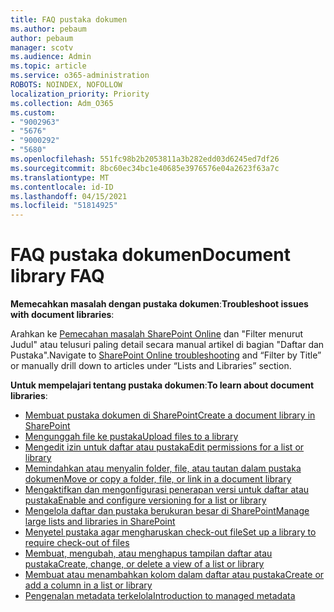 ```yaml
---
title: FAQ pustaka dokumen
ms.author: pebaum
author: pebaum
manager: scotv
ms.audience: Admin
ms.topic: article
ms.service: o365-administration
ROBOTS: NOINDEX, NOFOLLOW
localization_priority: Priority
ms.collection: Adm_O365
ms.custom:
- "9002963"
- "5676"
- "9000292"
- "5680"
ms.openlocfilehash: 551fc98b2b2053811a3b282edd03d6245ed7df26
ms.sourcegitcommit: 8bc60ec34bc1e40685e3976576e04a2623f63a7c
ms.translationtype: MT
ms.contentlocale: id-ID
ms.lasthandoff: 04/15/2021
ms.locfileid: "51814925"
---
```

# <a name="document-library-faq"></a><span data-ttu-id="47c7c-102">FAQ pustaka dokumen</span><span class="sxs-lookup"><span data-stu-id="47c7c-102">Document library FAQ</span></span>

<span data-ttu-id="47c7c-103">**Memecahkan masalah dengan pustaka dokumen**:</span><span class="sxs-lookup"><span data-stu-id="47c7c-103">**Troubleshoot issues with document libraries**:</span></span>

<span data-ttu-id="47c7c-104">Arahkan ke [Pemecahan masalah SharePoint Online](https://docs.microsoft.com/sharepoint/troubleshoot/online) dan "Filter menurut Judul" atau telusuri paling detail secara manual artikel di bagian "Daftar dan Pustaka".</span><span class="sxs-lookup"><span data-stu-id="47c7c-104">Navigate to [SharePoint Online troubleshooting](https://docs.microsoft.com/sharepoint/troubleshoot/online) and “Filter by Title” or manually drill down to articles under “Lists and Libraries” section.</span></span>

<span data-ttu-id="47c7c-105">**Untuk mempelajari tentang pustaka dokumen**:</span><span class="sxs-lookup"><span data-stu-id="47c7c-105">**To learn about document libraries**:</span></span>

- [<span data-ttu-id="47c7c-106">Membuat pustaka dokumen di SharePoint</span><span class="sxs-lookup"><span data-stu-id="47c7c-106">Create a document library in SharePoint</span></span>](https://support.office.com/article/Create-a-document-library-in-SharePoint-306728fe-0325-4b28-b60d-f902e1d75939)
- [<span data-ttu-id="47c7c-107">Mengunggah file ke pustaka</span><span class="sxs-lookup"><span data-stu-id="47c7c-107">Upload files to a library</span></span>](https://support.office.com/article/upload-files-to-a-library-da549fb1-1fcb-4167-87d0-4693e93cb7a0)
- [<span data-ttu-id="47c7c-108">Mengedit izin untuk daftar atau pustaka</span><span class="sxs-lookup"><span data-stu-id="47c7c-108">Edit permissions for a list or library</span></span>](https://support.office.com/article/customize-permissions-for-a-sharepoint-list-or-library-02d770f3-59eb-4910-a608-5f84cc297782)
- [<span data-ttu-id="47c7c-109">Memindahkan atau menyalin folder, file, atau tautan dalam pustaka dokumen</span><span class="sxs-lookup"><span data-stu-id="47c7c-109">Move or copy a folder, file, or link in a document library</span></span>](https://support.office.com/article/move-or-copy-files-in-sharepoint-00e2f483-4df3-46be-a861-1f5f0c1a87bc)
- [<span data-ttu-id="47c7c-110">Mengaktifkan dan mengonfigurasi penerapan versi untuk daftar atau pustaka</span><span class="sxs-lookup"><span data-stu-id="47c7c-110">Enable and configure versioning for a list or library</span></span>](https://support.office.com/article/enable-and-configure-versioning-for-a-list-or-library-1555d642-23ee-446a-990a-bcab618c7a37)
- [<span data-ttu-id="47c7c-111">Mengelola daftar dan pustaka berukuran besar di SharePoint</span><span class="sxs-lookup"><span data-stu-id="47c7c-111">Manage large lists and libraries in SharePoint</span></span>](https://support.office.com/article/manage-large-lists-and-libraries-in-sharepoint-b8588dae-9387-48c2-9248-c24122f07c59)
- [<span data-ttu-id="47c7c-112">Menyetel pustaka agar mengharuskan check-out file</span><span class="sxs-lookup"><span data-stu-id="47c7c-112">Set up a library to require check-out of files</span></span>](https://support.microsoft.com/en-us/office/set-up-a-library-to-require-check-out-of-files-0c73792b-f727-4e19-a1f9-3173899e695b)
- [<span data-ttu-id="47c7c-113">Membuat, mengubah, atau menghapus tampilan daftar atau pustaka</span><span class="sxs-lookup"><span data-stu-id="47c7c-113">Create, change, or delete a view of a list or library</span></span>](https://support.office.com/article/create-change-or-delete-a-view-of-a-list-or-library-27ae65b8-bc5b-4949-b29b-4ee87144a9c9)
- [<span data-ttu-id="47c7c-114">Membuat atau menambahkan kolom dalam daftar atau pustaka</span><span class="sxs-lookup"><span data-stu-id="47c7c-114">Create or add a column in a list or library</span></span>](https://support.microsoft.com/en-us/office/create-a-column-in-a-sharepoint-list-or-library-2b0361ae-1bd3-41a3-8329-269e5f81cfa2)
- [<span data-ttu-id="47c7c-115">Pengenalan metadata terkelola</span><span class="sxs-lookup"><span data-stu-id="47c7c-115">Introduction to managed metadata</span></span>](https://docs.microsoft.com/sharepoint/managed-metadata)
